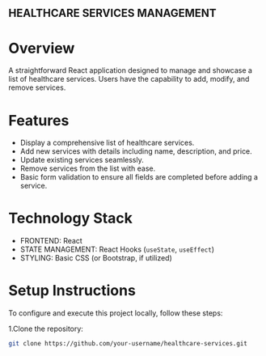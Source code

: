 ## HEALTHCARE SERVICES MANAGEMENT

# Overview
A straightforward React application designed to manage and showcase a list of healthcare services. Users have the capability to add, modify, and remove services.

# Features
- Display a comprehensive list of healthcare services.
- Add new services with details including name, description, and price.
- Update existing services seamlessly.
- Remove services from the list with ease.
- Basic form validation to ensure all fields are completed before adding a service.

# Technology Stack
- FRONTEND: React
- STATE MANAGEMENT: React Hooks (`useState`, `useEffect`)
- STYLING: Basic CSS (or Bootstrap, if utilized)

# Setup Instructions
To configure and execute this project locally, follow these steps:

1.Clone the repository:
   ```bash
   git clone https://github.com/your-username/healthcare-services.git
